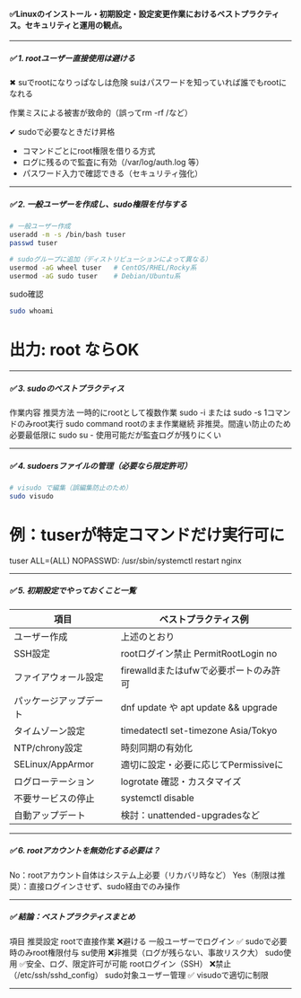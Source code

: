 #### ✅Linuxのインストール・初期設定・設定変更作業におけるベストプラクティス。セキュリティと運用の観点。

---

##### ✅ 1. rootユーザー直接使用は避ける
✖ suでrootになりっぱなしは危険
suはパスワードを知っていれば誰でもrootになれる

作業ミスによる被害が致命的（誤ってrm -rf /など）

✔ sudoで必要なときだけ昇格
- コマンドごとにroot権限を借りる方式
- ログに残るので監査に有効（/var/log/auth.log 等）
- パスワード入力で確認できる（セキュリティ強化）

---

##### ✅ 2. 一般ユーザーを作成し、sudo権限を付与する
```bash
# 一般ユーザー作成
useradd -m -s /bin/bash tuser
passwd tuser
```
```bash
# sudoグループに追加（ディストリビューションによって異なる）
usermod -aG wheel tuser   # CentOS/RHEL/Rocky系
usermod -aG sudo tuser    # Debian/Ubuntu系
```
sudo確認
```bash
sudo whoami
```
# 出力: root ならOK

---

##### ✅ 3. sudoのベストプラクティス
作業内容	推奨方法
一時的にrootとして複数作業	sudo -i または sudo -s
1コマンドのみroot実行	sudo command
rootのまま作業継続	非推奨。間違い防止のため必要最低限に
sudo su -	使用可能だが監査ログが残りにくい

---

##### ✅ 4. sudoersファイルの管理（必要なら限定許可）
```bash
# visudo で編集（誤編集防止のため）
sudo visudo
```
# 例：tuserが特定コマンドだけ実行可に
tuser ALL=(ALL) NOPASSWD: /usr/sbin/systemctl restart nginx

---

##### ✅ 5. 初期設定でやっておくこと一覧
| 項目 | ベストプラクティス例 |
|-------|-------|
| ユーザー作成|	上述のとおり|
| SSH設定 | rootログイン禁止 PermitRootLogin no |
| ファイアウォール設定 | firewalldまたはufwで必要ポートのみ許可 |
| パッケージアップデート | dnf update や apt update && upgrade |
| タイムゾーン設定 | timedatectl set-timezone Asia/Tokyo |
| NTP/chrony設定 | 時刻同期の有効化 |
| SELinux/AppArmor | 適切に設定・必要に応じてPermissiveに |
| ログローテーション | logrotate 確認・カスタマイズ |
| 不要サービスの停止 | systemctl disable <service> |
| 自動アップデート | 検討：unattended-upgradesなど |

---

##### ✅ 6. rootアカウントを無効化する必要は？
No：rootアカウント自体はシステム上必要（リカバリ時など）
Yes（制限は推奨）：直接ログインさせず、sudo経由でのみ操作

---

##### ✅ 結論：ベストプラクティスまとめ
項目	推奨設定
rootで直接作業	❌避ける
一般ユーザーでログイン	✅ sudoで必要時のみroot権限付与
su使用	❌非推奨（ログが残らない、事故リスク大）
sudo使用	✅安全、ログ、限定許可が可能
rootログイン（SSH）	❌禁止（/etc/ssh/sshd_config）
sudo対象ユーザー管理	✅ visudoで適切に制限

---
